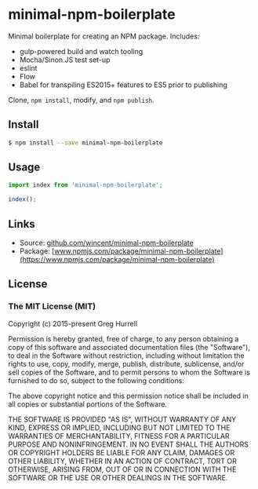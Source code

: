 # minimal-npm-boilerplate

Minimal boilerplate for creating an NPM package. Includes:

- gulp-powered build and watch tooling
- Mocha/Sinon.JS test set-up
- eslint
- Flow
- Babel for transpiling ES2015+ features to ES5 prior to publishing

Clone, `npm install`, modify, and `npm publish`.

## Install

```sh
$ npm install --save minimal-npm-boilerplate
```

## Usage

```js
import index from 'minimal-npm-boilerplate';

index();
```

## Links

- Source: [github.com/wincent/minimal-npm-boilerplate](https://github.com/wincent/minimal-npm-boilerplate)
- Package: [www.npmjs.com/package/minimal-npm-boilerplate](https://www.npmjs.com/package/minimal-npm-boilerplate)

## License

### The MIT License (MIT)

Copyright (c) 2015-present Greg Hurrell

Permission is hereby granted, free of charge, to any person obtaining
a copy of this software and associated documentation files (the
"Software"), to deal in the Software without restriction, including
without limitation the rights to use, copy, modify, merge, publish,
distribute, sublicense, and/or sell copies of the Software, and to
permit persons to whom the Software is furnished to do so, subject to
the following conditions:

The above copyright notice and this permission notice shall be
included in all copies or substantial portions of the Software.

THE SOFTWARE IS PROVIDED "AS IS", WITHOUT WARRANTY OF ANY KIND,
EXPRESS OR IMPLIED, INCLUDING BUT NOT LIMITED TO THE WARRANTIES OF
MERCHANTABILITY, FITNESS FOR A PARTICULAR PURPOSE AND
NONINFRINGEMENT. IN NO EVENT SHALL THE AUTHORS OR COPYRIGHT HOLDERS BE
LIABLE FOR ANY CLAIM, DAMAGES OR OTHER LIABILITY, WHETHER IN AN ACTION
OF CONTRACT, TORT OR OTHERWISE, ARISING FROM, OUT OF OR IN CONNECTION
WITH THE SOFTWARE OR THE USE OR OTHER DEALINGS IN THE SOFTWARE.
